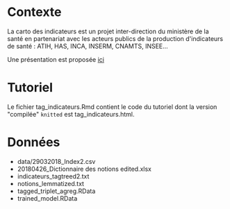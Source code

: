 # Contexte

La carto des indicateurs est un projet inter-direction du ministère de la santé en partenariat avec les acteurs publics de la production d'indicateurs de santé : ATIH, HAS, INCA, INSERM, CNAMTS, INSEE...

Une présentation est proposée [ici](https://docs.google.com/presentation/d/1UEJSPlwHRMbmFYexV2UEIOTFTyZmckuqNc0t7TYeH2g/edit?usp=sharing)

# Tutoriel

Le fichier tag_indicateurs.Rmd contient le code du tutoriel dont la version "compilée" `knitted` est tag_indicateurs.html.

# Données

- data/29032018_Index2.csv
- 20180426_Dictionnaire des notions edited.xlsx
- indicateurs_tagtreed2.txt
- notions_lemmatized.txt
- tagged_triplet_agreg.RData
- trained_model.RData
